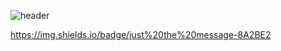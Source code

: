 ![header](https://capsule-render.vercel.app/api?type=waving&color=gradient&height=250&section=header&text=SOKURI_CODE&fontSize=90)


https://img.shields.io/badge/just%20the%20message-8A2BE2
